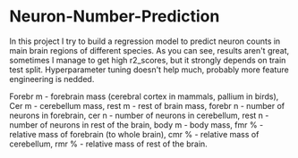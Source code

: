 # Neuron-Number-Prediction

In this project I try to build a regression model to predict neuron counts in main brain regions of different species.
As you can see, results aren't great, sometimes I manage to get high r2_scores, but it strongly depends on train test split.
Hyperparameter tuning doesn't help much, probably more feature engineering is nedded.

Forebr m - forebrain mass (cerebral cortex in mammals, pallium in birds),
Cer m - cerebellum mass,
rest m - rest of brain mass,
forebr n - number of neurons in forebrain,
cer n - number of neurons in cerebellum,
rest n - number of neurons in rest of the brain,
body m - body mass,
fmr % - relative mass of forebrain (to whole brain),
cmr % - relative mass of cerebellum,
rmr % - relative mass of rest of the brain.
